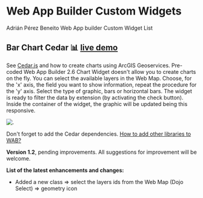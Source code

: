 # Web App Builder Custom Widgets

Adrián Pérez Beneito Web App builder Custom Widget List


## Bar Chart Cedar :bar_chart: [live demo](https://adrisolid.github.io/CedarWidget/)
See [Cedar.js](https://esri.github.io/cedar/tutorial/) and how to create charts using ArcGIS Geoservices. Pre-coded Web App Builder 2.6 Chart Widget doesn't allow you to create charts on the fly. You can select the available layers in the Web Map. Choose, for the 'x' axis, the field you want to show information, repeat the procedure for the 'y' axis. Select the type of graphic, bars or horizontal bars. The widget is ready to filter the data by extension (by activating the check button). Inside the container of the widget, the graphic will be updated being this responsive.

![.](https://ago-item-storage.s3-external-1.amazonaws.com/25a901a69bc3449a9658ddd1386bb444/thumbail2.png?X-Amz-Security-Token=FQoDYXdzEDAaDBLUJdXskf96fleXsiK3A30pUqZbzyubOGLCiC%2F%2Bdeq5tJkAPJB3ID%2FWmGuyAoqZ1Ci%2BGVzXFiHwrfhBPJghSkpQ3ew38imqvIqfADzkEPnZwyv7q2OeSc5Lz53VUdullEMbeT8F8EhhNvG8lsX6N%2BPcjp21H85xDc74hKQ9NOB%2BG4SfV1P46ETt4aXfcDRVT%2BFwKtzdWnt%2B%2B7IjVnopoHVl0MomD5q%2BWZZBOXgJvCaDgK8aYa3rSZhc4DxHaytFcmZfThUhTAW8vSffXWYZE3VsuSvUOfrPAsq%2F4Q97BgDWWIMAnWwxN3uOaZ31VSptnGR1B6sVg3Zl2xjkl7UR5rI0ik6Gs4zdC95O1oPfHdNeCsB8yQDB6Wo4Foq%2FGlcSbTlmalldr409dusakDix%2BaRt5QTyZKRueqhqwp0aU3z6LHgD7yBH%2BtK0g7ptGhgqF%2BXnM2t0f23jqKXbSsgKolt8%2Bd9oH32j%2FzkgZyVYZT395UlmFuSoEtOrqA7kCCVSYqGOxwzYmecbgzEN7aRyF%2FXBgW%2FeW4vppq%2BSz44eqt8IqqIiNDLI0GnuuDMY%2BKt6mqGKwupFGEnOO116qMDhbCmY3Tf22lYozv6X0wU%3D&X-Amz-Algorithm=AWS4-HMAC-SHA256&X-Amz-Date=20180122T162155Z&X-Amz-SignedHeaders=host&X-Amz-Expires=300&X-Amz-Credential=ASIAIIJ4SIOU24TNNI5Q%2F20180122%2Fus-east-1%2Fs3%2Faws4_request&X-Amz-Signature=644de4eef9bc6e76f064930798af5268dcff51eab5a81cd1ad4adea1df7f2054)

Don't forget to add the Cedar dependencies. [How to add other libraries to WAB?](https://developers.arcgis.com/web-appbuilder/sample-code/add-a-third-party-library.htm)

**Version 1.2**, pending improvements. All suggestions for improvement will be welcome.

**List of the latest enhancements and changes:**
- Added a new class => select the layers ids from the Web Map (Dojo Select)
                    => geometry icon

